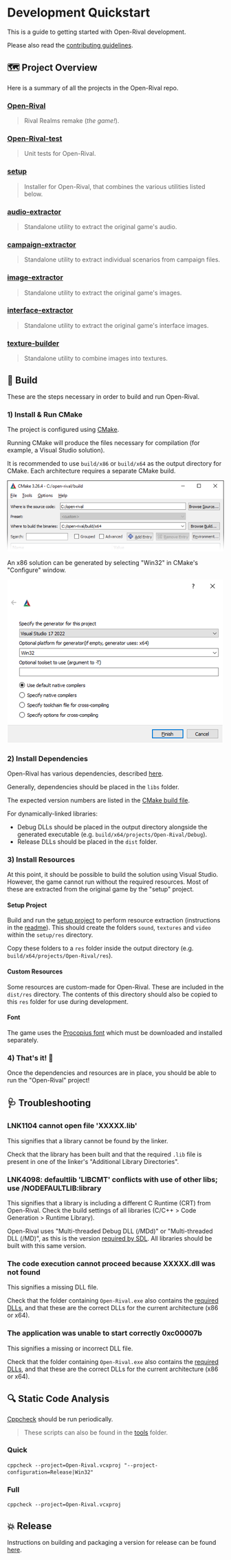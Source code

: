 # Development Quickstart

This is a guide to getting started with Open-Rival development.

Please also read the [contributing guidelines](/docs/CONTRIBUTING.md).

## :world_map: Project Overview

Here is a summary of all the projects in the Open-Rival repo.

### [Open-Rival](/projects/Open-Rival)

> Rival Realms remake (_the game!_).

### [Open-Rival-test](/projects/Open-Rival-test)

> Unit tests for Open-Rival.

### [setup](/projects/setup)

> Installer for Open-Rival, that combines the various utilities listed below.

### [audio-extractor](/projects/audio-extractor)

> Standalone utility to extract the original game's audio.

### [campaign-extractor](/projects/campaign-extractor)

> Standalone utility to extract individual scenarios from campaign files.

### [image-extractor](/projects/image-extractor)

> Standalone utility to extract the original game's images.

### [interface-extractor](/projects/interface-extractor)

> Standalone utility to extract the original game's interface images.

### [texture-builder](/projects/texture-builder)

> Standalone utility to combine images into textures.

## :hammer: Build

These are the steps necessary in order to build and run Open-Rival.

### 1) Install & Run CMake

The project is configured using [CMake](https://cmake.org/).

Running CMake will produce the files necessary for compilation (for example, a Visual Studio solution).

It is recommended to use `build/x86` or `build/x64` as the output directory for CMake. Each architecture requires a separate CMake build.

![CMake GUI](/docs/images/cmake_gui.png)

An x86 solution can be generated by selecting "Win32" in CMake's "Configure" window.

![CMake GUI](/docs/images/cmake_gui_win32.png)

### 2) Install Dependencies

Open-Rival has various dependencies, described [here](/docs/dependencies.md).

Generally, dependencies should be placed in the `libs` folder.

The expected version numbers are listed in the [CMake build file](projects/Open-Rival/CMakeLists.txt).

For dynamically-linked libraries:
- Debug DLLs should be placed in the output directory alongside the generated executable (e.g. `build/x64/projects/Open-Rival/Debug`).
- Release DLLs should be placed in the `dist` folder.

### 3) Install Resources

At this point, it should be possible to build the solution using Visual Studio. However, the game cannot run without the required resources. Most of these are extracted from the original game by the "setup" project.

#### Setup Project

Build and run the [setup project](/projects/setup) to perform resource extraction (instructions in the [readme](/projects/setup/README.md)). This should create the folders `sound`, `textures` and `video` within the `setup/res` directory.

Copy these folders to a `res` folder inside the output directory (e.g. `build/x64/projects/Open-Rival/res`).

#### Custom Resources

Some resources are custom-made for Open-Rival. These are included in the `dist/res` directory. The contents of this directory should also be copied to this `res` folder for use during development.

#### Font

The game uses the [Procopius font](https://fontsgeek.com/fonts/Procopius-Regular) which must be downloaded and installed separately.

### 4) That's it! :tada:

Once the dependencies and resources are in place, you should be able to run the "Open-Rival" project!

## :stethoscope: Troubleshooting

### LNK1104	cannot open file 'XXXXX.lib'

This signifies that a library cannot be found by the linker.

Check that the library has been built and that the required `.lib` file is present in one of the linker's "Additional Library Directories".

### LNK4098: defaultlib 'LIBCMT' conflicts with use of other libs; use /NODEFAULTLIB:library

This signifies that a library is including a different C Runtime (CRT) from Open-Rival. Check the build settings of all libraries (C/C++ > Code Generation > Runtime Library).

Open-Rival uses "Multi-threaded Debug DLL (/MDd)" or "Multi-threaded DLL (/MD)", as this is the version [required by SDL](https://wiki.libsdl.org/SDL2/FAQWindows#when_using_visual_c_i_get_link_errors_relating_to_msvcrt.lib_or_libc). All libraries should be built with this same version.

### The code execution cannot proceed because XXXXX.dll was not found

This signifies a missing DLL file.

Check that the folder containing `Open-Rival.exe` also contains the [required DLLs](/docs/dependencies.md#dll-files), and that these are the correct DLLs for the current architecture (x86 or x64).

### The application was unable to start correctly 0xc00007b

This signifies a missing or incorrect DLL file.

Check that the folder containing `Open-Rival.exe` also contains the [required DLLs](/docs/dependencies.md#dll-files), and that these are the correct DLLs for the current architecture (x86 or x64).

## :mag: Static Code Analysis

[Cppcheck](http://cppcheck.sourceforge.net/) should be run periodically.

> These scripts can also be found in the [tools](/tools) folder.

### Quick

```
cppcheck --project=Open-Rival.vcxproj "--project-configuration=Release|Win32"
```

### Full

```
cppcheck --project=Open-Rival.vcxproj
```

## :boom: Release

Instructions on building and packaging a version for release can be found [here](/docs/release_checklist.md).
